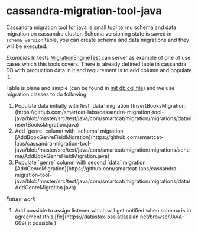 # cassandra-migration-tool-java

Cassandra migration tool for java is small tool to rnu schema and data migration on cassandra cluster. Schema versioning state is saved in `schema_version` table, you can create schema and data migrations and they will be executed.

*Examples*
In tests [MigrationEngineTest](https://github.com/smartcat-labs/cassandra-migration-tool-java/blob/master/src/test/java/com/smartcat/migration/MigrationEngineTest.java) can server as  example of one of use cases which this tools covers. There is already defined table in cassandra DB with production data in it and requirement is to add column and populate it.

Table is plane and simple (can be found in [init db.cql file](https://github.com/smartcat-labs/cassandra-migration-tool-java/blob/master/src/test/resources/db.cql)) and we use migration classes to do following:
<ol>
<li>Populate data initially with first `data` migration [InsertBooksMigration](https://github.com/smartcat-labs/cassandra-migration-tool-java/blob/master/src/test/java/com/smartcat/migration/migrations/data/InsertBooksMigration.java)</li>
<li> Add `genre` column with `schema` migration [AddBookGenreFieldMigration](https://github.com/smartcat-labs/cassandra-migration-tool-java/blob/master/src/test/java/com/smartcat/migration/migrations/schema/AddBookGenreFieldMigration.java)</li>
<li>Populate `genre` column with second `data` migration [AddGenreMigration](https://github.com/smartcat-labs/cassandra-migration-tool-java/blob/master/src/test/java/com/smartcat/migration/migrations/data/AddGenreMigration.java)</li>
</ol>



*Future work*
<ol>
<li>Add possible to assign listener which will get notified when schema is in agreement (this [fix](https://datastax-oss.atlassian.net/browse/JAVA-669) it possible )</li>
</ol>
